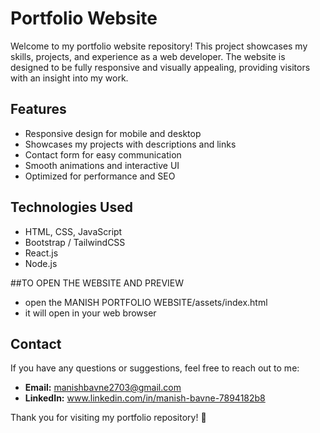 # Portfolio Website

Welcome to my portfolio website repository! This project showcases my skills, projects, and experience as a web developer. The website is designed to be fully responsive and visually appealing, providing visitors with an insight into my work.

## Features
- Responsive design for mobile and desktop
- Showcases my projects with descriptions and links
- Contact form for easy communication
- Smooth animations and interactive UI
- Optimized for performance and SEO

## Technologies Used
- HTML, CSS, JavaScript
- Bootstrap / TailwindCSS 
- React.js 
- Node.js  

##TO OPEN THE WEBSITE AND PREVIEW
- open the MANISH PORTFOLIO WEBSITE/assets/index.html
- it will open in your web browser

## Contact
If you have any questions or suggestions, feel free to reach out to me:
- **Email:** manishbavne2703@gmail.com
- **LinkedIn:** www.linkedin.com/in/manish-bavne-7894182b8


Thank you for visiting my portfolio repository! 🚀
  
